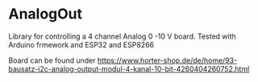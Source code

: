 # AnalogOut

Library for controlling a 4 channel Analog 0 -10 V board.
Tested with Arduino frmework and ESP32 and ESP8266

Board can be found under https://www.horter-shop.de/de/home/93-bausatz-i2c-analog-output-modul-4-kanal-10-bit-4260404260752.html

